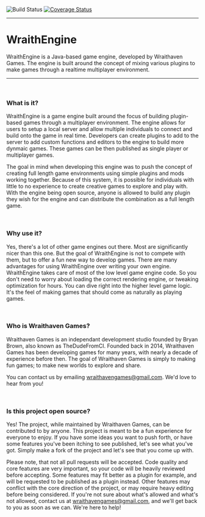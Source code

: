 ![Build Status](https://travis-ci.com/Wraithaven/WraithEngine3.svg?branch=master "Build Status")
[![Coverage Status](https://coveralls.io/repos/github/Wraithaven/WraithEngine3/badge.svg?branch=master)](https://coveralls.io/github/Wraithaven/WraithEngine3?branch=master)

---

# WraithEngine

WraithEngine is a Java-based game engine, developed by Wraithaven Games. The engine is built around the concept of mixing various plugins to make games through a realtime multiplayer environment.
<br>

---

<br>

### What is it?

WraithEngine is a game engine built around the focus of building plugin-based games through a multiplayer environment. The engine allows for users to setup a local server and allow multiple individuals to connect and build onto the game in real time. Developers can create plugins to add to the server to add custom functions and editors to the engine to build more dynmaic games. These games can be then published as single player or multiplayer games.

The goal in mind when developing this engine was to push the concept of creating full length game environments using simple plugins and mods working together. Because of this system, it is possible for individuals with little to no experience to create creative games to explore and play with. With the engine being open source, anyone is allowed to build any plugin they wish for the engine and can distribute the combination as a full length game.

<br>

### Why use it?

Yes, there's a lot of other game engines out there. Most are significantly nicer than this one. But the goal of WraithEngine is not to compete with them, but to offer a fun new way to develop games. There are many advantages for using WraithEngine over writing your own engine. WraithEngine takes care of most of the low level game engine code. So you don't need to worry about loading the correct rendering engine, or tweaking optimization for hours. You can dive right into the higher level game logic. It's the feel of making games that should come as naturally as playing games.

<br>

### Who is Wraithaven Games?

Wraithaven Games is an independant development studio founded by Bryan Brown, also known as TheDudeFromCI. Founded back in 2014, Wraithaven Games has been developing games for many years, with nearly a decade of experience before then. The goal of Wraithaven Games is simply to making fun games; to make new worlds to explore and share.

You can contact us by emailing wraithavengames@gmail.com. We'd love to hear from you!

<br>

### Is this project open source?

Yes! The project, while maintained by Wraithaven Games, can be contributed to by anyone. This project is meant to be a fun experience for everyone to enjoy. If you have some ideas you want to push forth, or have some features you've been itching to see published, let's see what you've got. Simply make a fork of the project and let's see that you come up with.

Please note, that not all pull requests will be accepted. Code quality and core features are very important, so your code will be heavily reviewed before accepting. Some features may fit better as a plugin for example, and will be requested to be published as a plugin instead. Other features may conflict with the core direction of the project, or may require heavy editing before being considered. If you're not sure about what's allowed and what's not allowed, contact us at wraithavengames@gmail.com, and we'll get back to you as soon as we can. We're here to help!
